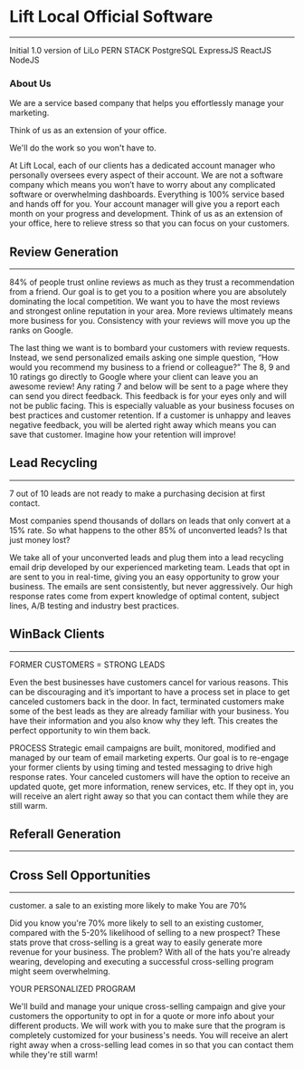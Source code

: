 # Lift Local Official Software

---

Initial 1.0 version of LiLo
PERN STACK
PostgreSQL
ExpressJS
ReactJS
NodeJS

### About Us

We are a service based company that helps you effortlessly manage your marketing.

Think of us as an extension of your office.

We'll do the work so you won't have to.

At Lift Local, each of our clients has a
dedicated account manager who
personally oversees every aspect of their
account. We are not a software company
which means you won’t have to worry
about any complicated software or
overwhelming dashboards. Everything is
100% service based and hands off for
you. Your account manager will give you
a report each month on your progress
and development. Think of us as an
extension of your office, here to relieve
stress so that you can focus on your
customers.

## Review Generation

---

84% of people trust online reviews as much as they trust a recommendation from a friend.
Our goal is to get you to a position where you are
absolutely dominating the local competition. We want you
to have the most reviews and strongest online reputation
in your area. More reviews ultimately means more
business for you. Consistency with your reviews will
move you up the ranks on Google.

The last thing we want is to bombard your customers with
review requests. Instead, we send personalized emails
asking one simple question, “How would you recommend
my business to a friend or colleague?” The 8, 9 and 10
ratings go directly to Google where your client can leave
you an awesome review! Any rating 7 and below will be
sent to a page where they can send you direct feedback.
This feedback is for your eyes only and will not be public
facing. This is especially valuable as your business
focuses on best practices and customer retention. If a
customer is unhappy and leaves negative feedback, you
will be alerted right away which means you can save that
customer. Imagine how your retention will improve!

## Lead Recycling

---

7 out of 10 leads are not
ready to make a purchasing
decision at first contact.

Most companies spend
thousands of dollars on leads
that only convert at a 15%
rate. So what happens to the
other 85% of unconverted
leads? Is that just money
lost?

We take all of your unconverted
leads and plug them into a lead
recycling email drip developed by
our experienced marketing team.
Leads that opt in are sent to you in
real-time, giving you an easy
opportunity to grow your business.
The emails are sent consistently,
but never aggressively. Our high
response rates come from expert
knowledge of optimal content,
subject lines, A/B testing and
industry best practices.

## WinBack Clients

---

FORMER CUSTOMERS =
STRONG LEADS

Even the best businesses have customers
cancel for various reasons. This can be
discouraging and it’s important to have a
process set in place to get canceled
customers back in the door. In fact,
terminated customers make some of the
best leads as they are already familiar
with your business. You have their
information and you also know why they
left. This creates the perfect opportunity to
win them back.

PROCESS
Strategic email campaigns are built,
monitored, modified and managed by
our team of email marketing experts.
Our goal is to re-engage your former
clients by using timing and tested
messaging to drive high response rates.
Your canceled customers will have the
option to receive an updated quote, get
more information, renew services, etc. If
they opt in, you will receive an alert right
away so that you can contact them
while they are still warm.

## Referall Generation

---

## Cross Sell Opportunities

---

customer.
a sale to an existing
more likely to make
You are
70%

Did you know you're 70% more likely to sell to an
existing customer, compared with the 5-20% likelihood
of selling to a new prospect? These stats prove that
cross-selling is a great way to easily generate more
revenue for your business. The problem? With all of
the hats you're already wearing, developing and
executing a successful cross-selling program might
seem overwhelming.

YOUR PERSONALIZED PROGRAM

We'll build and manage your unique cross-selling campaign and give your customers the
opportunity to opt in for a quote or more info about your different products. We will work
with you to make sure that the program is completely customized for your business's
needs. You will receive an alert right away when a cross-selling lead comes in so that you
can contact them while they're still warm!

